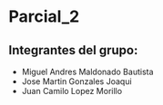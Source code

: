 # Parcial_2
## Integrantes del grupo:
- Miguel Andres Maldonado Bautista
- Jose Martin Gonzales Joaqui
- Juan Camilo Lopez Morillo
